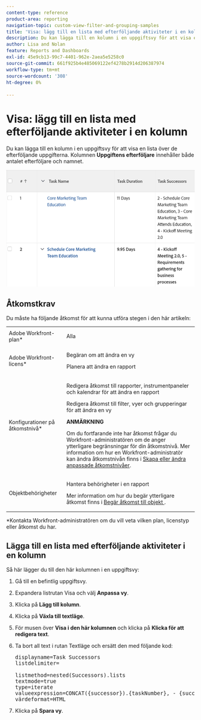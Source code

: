 ```yaml
---
content-type: reference
product-area: reporting
navigation-topic: custom-view-filter-and-grouping-samples
title: 'Visa: lägg till en lista med efterföljande aktiviteter i en kolumn'
description: Du kan lägga till en kolumn i en uppgiftsvy för att visa en lista över de efterföljande uppgifterna. Kolumnen Uppgiftens efterföljare innehåller både numret på efterträdaren och namnet.
author: Lisa and Nolan
feature: Reports and Dashboards
exl-id: 45e9cb13-99c7-4401-962e-2aea5e5258c0
source-git-commit: 661f925b4e485069122ef4278b2914d206387974
workflow-type: tm+mt
source-wordcount: '308'
ht-degree: 0%

---
```


# Visa: lägg till en lista med efterföljande aktiviteter i en kolumn

Du kan lägga till en kolumn i en uppgiftsvy för att visa en lista över de efterföljande uppgifterna. Kolumnen **Uppgiftens efterföljare** innehåller både antalet efterföljare och namnet.

![task_view_with_a_list_of_Succors_.png](assets/task-view-with-a-list-of-successors--350x118.png)

## Åtkomstkrav

Du måste ha följande åtkomst för att kunna utföra stegen i den här artikeln:

<table style="table-layout:auto"> 
 <col> 
 <col> 
 <tbody> 
  <tr> 
   <td role="rowheader">Adobe Workfront-plan*</td> 
   <td> <p>Alla</p> </td> 
  </tr> 
  <tr> 
   <td role="rowheader">Adobe Workfront-licens*</td> 
   <td> <p>Begäran om att ändra en vy </p>
   <p>Planera att ändra en rapport</p> </td> 
  </tr> 
  <tr> 
   <td role="rowheader">Konfigurationer på åtkomstnivå*</td> 
   <td> <p>Redigera åtkomst till rapporter, instrumentpaneler och kalendrar för att ändra en rapport</p> <p>Redigera åtkomst till filter, vyer och grupperingar för att ändra en vy</p> <p><b>ANMÄRKNING</b>

Om du fortfarande inte har åtkomst frågar du Workfront-administratören om de anger ytterligare begränsningar för din åtkomstnivå. Mer information om hur en Workfront-administratör kan ändra åtkomstnivån finns i <a href="../../../administration-and-setup/add-users/configure-and-grant-access/create-modify-access-levels.md" class="MCXref xref">Skapa eller ändra anpassade åtkomstnivåer</a>.</p> </td>
</tr> 
  <tr> 
   <td role="rowheader">Objektbehörigheter</td> 
   <td> <p>Hantera behörigheter i en rapport</p> <p>Mer information om hur du begär ytterligare åtkomst finns i <a href="../../../workfront-basics/grant-and-request-access-to-objects/request-access.md" class="MCXref xref">Begär åtkomst till objekt </a>.</p> </td> 
  </tr> 
 </tbody> 
</table>

&#42;Kontakta Workfront-administratören om du vill veta vilken plan, licenstyp eller åtkomst du har.

## Lägga till en lista med efterföljande aktiviteter i en kolumn

Så här lägger du till den här kolumnen i en uppgiftsvy:

1. Gå till en befintlig uppgiftsvy.
1. Expandera listrutan Visa och välj **Anpassa vy**.
1. Klicka på **Lägg till kolumn**.
1. Klicka på **Växla till textläge**.
1. För musen över **Visa i den här kolumnen** och klicka på **Klicka för att redigera text**.

1. Ta bort all text i rutan Textläge och ersätt den med följande kod:
   <pre>displayname=Task Successors<br>listdelimiter=<br><br>listmethod=nested(Successors).lists<br>textmode=true<br>type=iterate<br>valueexpression=CONCAT({successor}).{taskNumber}, - {successor}.{name})<br>värdeformat=HTML</pre>

1. Klicka på **Spara vy**.
